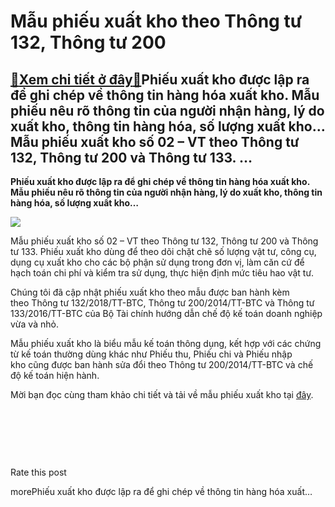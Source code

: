 Mẫu phiếu xuất kho theo Thông tư 132, Thông tư 200
==================================================

[:gift:Xem chi tiết ở đây:gift:](https://hddtvn.com/mau-phieu-xuat-kho-theo-thong-tu-132-thong-tu-200/)Phiếu xuất kho được lập ra để ghi chép về thông tin hàng hóa xuất kho. Mẫu phiếu nêu rõ thông tin của người nhận hàng, lý do xuất kho, thông tin hàng hóa, số lượng xuất kho… Mẫu phiếu xuất kho số 02 – VT theo Thông tư 132, Thông tư 200 và Thông tư 133. …
--------------------------------------------------------------------------------------------------------------------------------------------------------------------------------------------------------------------------------------------------------------

**Phiếu xuất kho được lập ra để ghi chép về thông tin hàng hóa xuất kho. Mẫu phiếu nêu rõ thông tin của người nhận hàng, lý do xuất kho, thông tin hàng hóa, số lượng xuất kho…**


![](https://hddtvn.com/wp-content/uploads/2021/01/mau-phieu-xuat-kho.jpg)


Mẫu phiếu xuất kho số 02 – VT theo Thông tư 132, Thông tư 200 và Thông tư 133. Phiếu xuất kho dùng để theo dõi chặt chẽ số lượng vật tư, công cụ, dụng cụ xuất kho cho các bộ phận sử dụng trong đơn vị, làm căn cứ để hạch toán chi phí và kiểm tra sử dụng, thực hiện định mức tiêu hao vật tư.


Chúng tôi đã cập nhật phiếu xuất kho theo mẫu được ban hành kèm theo Thông tư 132/2018/TT-BTC, Thông tư 200/2014/TT-BTC và Thông tư 133/2016/TT-BTC của Bộ Tài chính hướng dẫn chế độ kế toán doanh nghiệp vừa và nhỏ.


Mẫu phiếu xuất kho là biểu mẫu kế toán thông dụng, kết hợp với các chứng từ kế toán thường dùng khác như Phiếu thu, Phiếu chi và Phiếu nhập kho cũng được ban hành sửa đổi theo Thông tư 200/2014/TT-BTC và chế độ kế toán hiện hành.


Mời bạn đọc cùng tham khảo chi tiết và tải về mẫu phiếu xuất kho tại [đây](https://www.mediafire.com/file/03tsqjcwdh75wm0/mau-phieu-xuat-kho.doc/file).


 


 


 








































Rate this post


morePhiếu xuất kho được lập ra để ghi chép về thông tin hàng hóa xuất…

